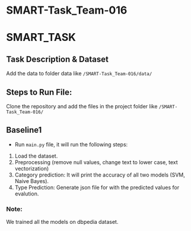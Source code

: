 # SMART-Task_Team-016

# SMART_TASK
## Task Description & Dataset 
Add the data to folder data like `/SMART-Task_Team-016/data/`

## Steps to Run File:
Clone the repository and add the files in the project folder like `/SMART-Task_Team-016/`

## Baseline1
- Run `main.py` file, it will run the following steps:
1. Load the dataset.
2. Preprocessing (remove null values, change text to lower case, text vectorization)
3. Category prediction: It will print the accuracy of all two models (SVM, Naive Bayes).
4. Type Prediction: Generate json file for with the predicted values  for evalution.



### Note:
We trained all the models on dbpedia dataset.
